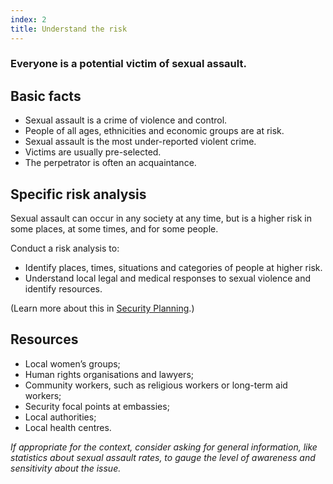 ```yaml
---
index: 2
title: Understand the risk
---
```

### Everyone is a potential victim of sexual assault. 

## Basic facts

*	Sexual assault is a crime of violence and control. 
*  	People of all ages, ethnicities and economic groups are at risk.
* Sexual assault is the most under-reported violent crime.
*	Victims are usually pre-selected.
*  The perpetrator is often an acquaintance. 

## Specific risk analysis

Sexual assault can occur in any society at any time, but is a higher risk in some places, at some times, and for some people. 

Conduct a risk analysis to:

*	Identify places, times, situations and categories of people at higher risk. 
*	Understand local legal and medical responses to sexual violence and identify resources. 

(Learn more about this in [Security Planning](umbrella://assess-your-risk/security-planning).)

## Resources

*	Local women’s groups; 
*  	Human rights organisations and lawyers; 
*	Community workers, such as religious workers or long-term aid workers; 
*	Security focal points at embassies;
*	Local authorities; 
* 	Local health centres.

*If appropriate for the context, consider asking for general information, like statistics about sexual assault rates, to gauge the level of awareness and sensitivity about the issue.*